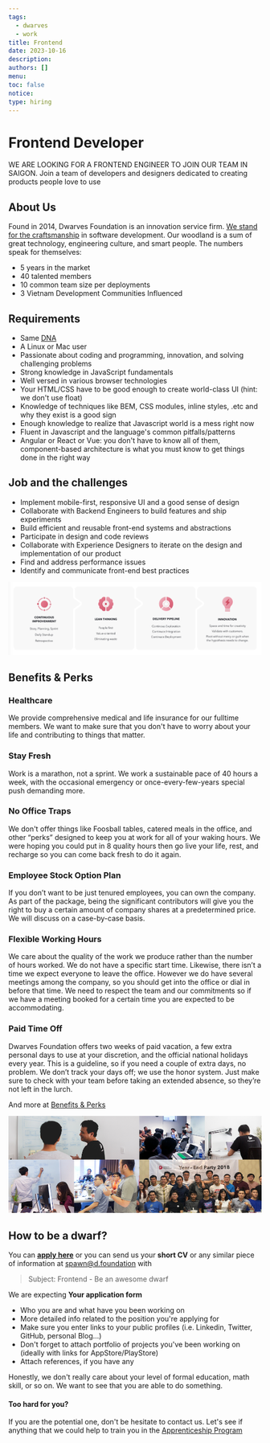 ```yaml
---
tags:
  - dwarves
  - work
title: Frontend
date: 2023-10-16
description:
authors: []
menu:
toc: false
notice:
type: hiring
---
```

# Frontend Developer

WE ARE LOOKING FOR A FRONTEND ENGINEER TO JOIN OUR TEAM IN SAIGON. Join a team of developers and designers dedicated to creating products people love to use

## About Us

Found in 2014, Dwarves Foundation is an innovation service firm. [We stand for the craftsmanship](../additional-info/what-we-stand-for.md) in software development. Our woodland is a sum of great technology, engineering culture, and smart people. The numbers speak for themselves:

- 5 years in the market
- 40 talented members
- 10 common team size per deployments
- 3 Vietnam Development Communities Influenced

## Requirements

- Same [DNA](../additional-info/what-we-value.md)
- A Linux or Mac user
- Passionate about coding and programming, innovation, and solving challenging problems
- Strong knowledge in JavaScript fundamentals
- Well versed in various browser technologies
- Your HTML/CSS have to be good enough to create world-class UI (hint: we don't use float)
- Knowledge of techniques like BEM, CSS modules, inline styles, .etc and why they exist is a good sign
- Enough knowledge to realize that Javascript world is a mess right now
- Fluent in Javascript and the language's common pitfalls/patterns
- Angular or React or Vue: you don't have to know all of them, component-based architecture is what you must know to get things done in the right way

## Job and the challenges

- Implement mobile-first, responsive UI and a good sense of design
- Collaborate with Backend Engineers to build features and ship experiments
- Build efficient and reusable front-end systems and abstractions
- Participate in design and code reviews
- Collaborate with Experience Designers to iterate on the design and implementation of our product
- Find and address performance issues
- Identify and communicate front-end best practices

![](../assets/process.png)

## Benefits & Perks

### Healthcare
We provide comprehensive medical and life insurance for our fulltime members. We want to make sure that you don't have to worry about your life and contributing to things that matter.

### Stay Fresh
Work is a marathon, not a sprint. We work a sustainable pace of 40 hours a week, with the occasional emergency or once-every-few-years special push demanding more.

### No Office Traps
We don't offer things like Foosball tables, catered meals in the office, and other “perks” designed to keep you at work for all of your waking hours. We were hoping you could put in 8 quality hours then go live your life, rest, and recharge so you can come back fresh to do it again.

### Employee Stock Option Plan
If you don’t want to be just tenured employees, you can own the company. As part of the package, being the significant contributors will give you the right to buy a certain amount of company shares at a predetermined price. We will discuss on a case-by-case basis.

### Flexible Working Hours
We care about the quality of the work we produce rather than the number of hours worked. We do not have a specific start time. Likewise, there isn’t a time we expect everyone to leave the office. However we do have several meetings among the company, so you should get into the office or dial in before that time. We need to respect the team and our commitments so if we have a meeting booked for a certain time you are expected to be accommodating.

### Paid Time Off
Dwarves Foundation offers two weeks of paid vacation, a few extra personal days to use at your discretion, and the official national holidays every year. This is a guideline, so if you need a couple of extra days, no problem. We don’t track your days off; we use the honor system. Just make sure to check with your team before taking an extended absence, so they’re not left in the lurch.

And more at [Benefits & Perks](../additional-info/benefits-and-perks.md)

![](../assets/team.png)

## How to be a dwarf?

You can [**apply here**](https://dwarves.careers/jobs/software-engineer-front-end--dwarves-foundation--saigon/) or you can send us your **short CV** or any similar piece of information at [spawn@d.foundation](mailto:spawn@d.foundation) with

> Subject: Frontend - Be an awesome dwarf

We are expecting **Your application form**
  * Who you are and what have you been working on
  * More detailed info related to the position you're applying for
  * Make sure you enter links to your public profiles (i.e. Linkedin, Twitter, GitHub, personal Blog...)
  * Don't forget to attach portfolio of projects you've been working on (ideally with links for AppStore/PlayStore)
  * Attach references, if you have any

Honestly, we don't really care about your level of formal education, math skill, or so on. We want to see that you are able to do something.

#### Too hard for you?

If you are the potential one, don't be hesitate to contact us. Let's see if anything that we could help to train you in the [Apprenticeship Program](./Apprentice.md)
